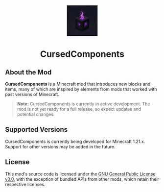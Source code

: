 <p align="center">
    <img src="img/icon.png" width="100" height="100">
    <h1 align="center">CursedComponents</h1>
</p>

## About the Mod
**CursedComponents** is a Minecraft mod that introduces new blocks and items, many of which are inspired by elements from mods that worked with past versions of Minecraft.

> **Note:** CursedComponents is currently in active development. The mod is not yet ready for a full release, so expect updates and potential changes.

## Supported Versions
CursedComponents is currently being developed for Minecraft 1.21.x. Support for other versions may be added in the future.

## License
This mod's source code is licensed under the [GNU General Public License v3.0](../LICENSE), with the exception of bundled APIs from other mods, which retain their respective licenses.
